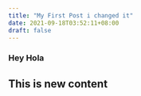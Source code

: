 ```yaml
---
title: "My First Post i changed it"
date: 2021-09-18T03:52:11+08:00
draft: false
---
```

### Hey Hola
## This is new content
